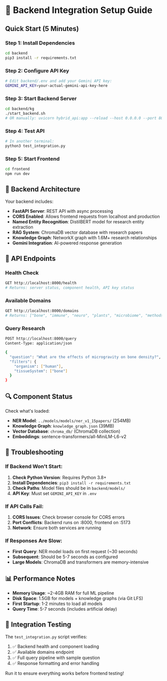 # 🚀 Backend Integration Setup Guide

## Quick Start (5 Minutes)

### Step 1: Install Dependencies

```bash
cd backend
pip3 install -r requirements.txt
```

### Step 2: Configure API Key

```bash
# Edit backend/.env and add your Gemini API key:
GEMINI_API_KEY=your-actual-gemini-api-key-here
```

### Step 3: Start Backend Server

```bash
cd backend/kg
./start_backend.sh
# OR manually: uvicorn hybrid_api:app --reload --host 0.0.0.0 --port 8000
```

### Step 4: Test API

```bash
# In another terminal:
python3 test_integration.py
```

### Step 5: Start Frontend

```bash
cd frontend
npm run dev
```

## 🔧 Backend Architecture

Your backend includes:

- **FastAPI Server**: REST API with async processing
- **CORS Enabled**: Allows frontend requests from localhost and production
- **Named Entity Recognition**: DistilBERT model for research entity extraction
- **RAG System**: ChromaDB vector database with research papers
- **Knowledge Graph**: NetworkX graph with 1.6M+ research relationships
- **Gemini Integration**: AI-powered response generation

## 📡 API Endpoints

### Health Check

```bash
GET http://localhost:8000/health
# Returns: server status, component health, API key status
```

### Available Domains

```bash
GET http://localhost:8000/domains
# Returns: ["bone", "immune", "neuro", "plants", "microbiome", "methods"]
```

### Query Research

```bash
POST http://localhost:8000/query
Content-Type: application/json

{
  "question": "What are the effects of microgravity on bone density?",
  "filters": {
    "organism": ["human"],
    "tissueSystem": ["bone"]
  }
}
```

## 🔍 Component Status

Check what's loaded:

- **NER Model**: `../models/models/ner_v1_15papers/` (254MB)
- **Knowledge Graph**: `knowledge_graph.json` (39MB)
- **Vector Database**: `chroma_db/` (ChromaDB collection)
- **Embeddings**: sentence-transformers/all-MiniLM-L6-v2

## 🐛 Troubleshooting

### If Backend Won't Start:

1. **Check Python Version**: Requires Python 3.8+
2. **Install Dependencies**: `pip3 install -r requirements.txt`
3. **Check Paths**: Model files should be in `backend/models/`
4. **API Key**: Must set `GEMINI_API_KEY` in `.env`

### If API Calls Fail:

1. **CORS Issues**: Check browser console for CORS errors
2. **Port Conflicts**: Backend runs on :8000, frontend on :5173
3. **Network**: Ensure both services are running

### If Responses Are Slow:

- **First Query**: NER model loads on first request (~30 seconds)
- **Subsequent**: Should be 5-7 seconds as configured
- **Large Models**: ChromaDB and transformers are memory-intensive

## 📊 Performance Notes

- **Memory Usage**: ~2-4GB RAM for full ML pipeline
- **Disk Space**: 1.5GB for models + knowledge graphs (via Git LFS)
- **First Startup**: 1-2 minutes to load all models
- **Query Time**: 5-7 seconds (includes artificial delay)

## 🎯 Integration Testing

The `test_integration.py` script verifies:

1. ✅ Backend health and component loading
2. ✅ Available domains endpoint
3. ✅ Full query pipeline with sample question
4. ✅ Response formatting and error handling

Run it to ensure everything works before frontend testing!
